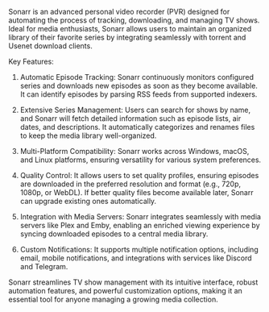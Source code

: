 Sonarr is an advanced personal video recorder (PVR) designed for automating the process of tracking, downloading, and managing TV shows. Ideal for media enthusiasts, Sonarr allows users to maintain an organized library of their favorite series by integrating seamlessly with torrent and Usenet download clients.

Key Features:
1. Automatic Episode Tracking: Sonarr continuously monitors configured series and downloads new episodes as soon as they become available. It can identify episodes by parsing RSS feeds from supported indexers.

2. Extensive Series Management: Users can search for shows by name, and Sonarr will fetch detailed information such as episode lists, air dates, and descriptions. It automatically categorizes and renames files to keep the media library well-organized.

3. Multi-Platform Compatibility: Sonarr works across Windows, macOS, and Linux platforms, ensuring versatility for various system preferences.

4. Quality Control: It allows users to set quality profiles, ensuring episodes are downloaded in the preferred resolution and format (e.g., 720p, 1080p, or WebDL). If better quality files become available later, Sonarr can upgrade existing ones automatically.

5. Integration with Media Servers: Sonarr integrates seamlessly with media servers like Plex and Emby, enabling an enriched viewing experience by syncing downloaded episodes to a central media library.

6. Custom Notifications: It supports multiple notification options, including email, mobile notifications, and integrations with services like Discord and Telegram.

Sonarr streamlines TV show management with its intuitive interface, robust automation features, and powerful customization options, making it an essential tool for anyone managing a growing media collection.

